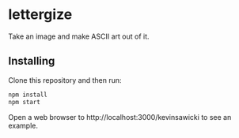 # lettergize

Take an image and make ASCII art out of it.

## Installing

Clone this repository and then run:

```sh
npm install
npm start
```

Open a web browser to http://localhost:3000/kevinsawicki to see an example.
